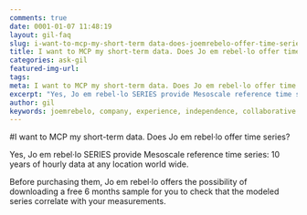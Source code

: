 ```yaml
---
comments: true
date: 0001-01-07 11:48:19
layout: gil-faq
slug: i-want-to-mcp-my-short-term data-does-joemrebelo-offer-time-series
title: I want to MCP my short-term data. Does Jo em rebel·lo offer time series?
categories: ask-gil
featured-img-url:
tags:
meta: I want to MCP my short-term data. Does Jo em rebel·lo offer time series?
excerpt: "Yes, Jo em rebel·lo SERIES provide Mesoscale reference time series: 10 years of hourly data at any location world wide."
author: gil
keywords: joemrebelo, company, experience, independence, collaborative
---
```


#I want to MCP my short-term data. Does Jo em rebel·lo offer time series?

Yes, Jo em rebel·lo SERIES provide Mesoscale reference time series: 10 years of hourly data at any location world wide.

Before purchasing them, Jo em rebel·lo offers the possibility of downloading a free 6 months sample for you to check that the modeled series correlate with your measurements.